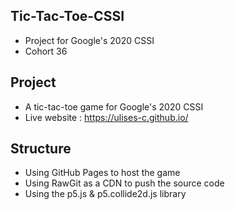 ## Tic-Tac-Toe-CSSI
 * Project for Google's 2020 CSSI
 * Cohort 36
## Project
* A tic-tac-toe game for Google's 2020 CSSI
* Live website : https://ulises-c.github.io/
## Structure
* Using GitHub Pages to host the game
* Using RawGit as a CDN to push the source code
* Using the p5.js & p5.collide2d.js library
